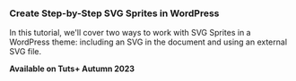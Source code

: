 ### Create Step-by-Step SVG Sprites in WordPress 

In this tutorial, we'll cover two ways to work with SVG Sprites in a WordPress theme: including an SVG in the document and using an external SVG file.

**Available on Tuts+ Autumn 2023**
